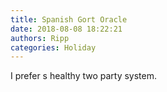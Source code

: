 ```yaml
---
title: Spanish Gort Oracle
date: 2018-08-08 18:22:21
authors: Ripp
categories: Holiday
---
```


 I prefer s healthy two party system.